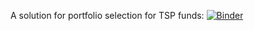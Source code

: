 
A solution for portfolio selection for TSP funds: 
[![Binder](https://mybinder.org/badge.svg)](https://mybinder.org/v2/gh/Rhadadi/portfolio-selection/master?filepath=https%3A%2F%2Fgithub.com%2FRhadadi%2Fportfolio-selection%2Fblob%2Fmaster%2FTSP_Portfolio_Selection.ipynb)


